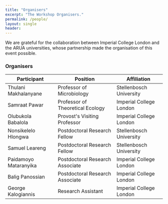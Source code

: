```yaml
---
title: "Organisers"
excerpt: "The Workshop Organisers."
permalink: /people/
layout: single
header:
---
```


We are grateful for the collaboration between Imperial College London and the ARUA universities, whose partnership made the organisation of this event possible.

### Organisers

| Participant           | Position                         | Affiliation             |
|-----------------------|----------------------------------|-------------------------| 
| Thulani Makhalanyane  | Professor of Microbiology        | Stellenbosch University |
| Samraat Pawar         | Professor of Theoretical Ecology | Imperial College London |
| Olubukola Babalola    | Provost's Visiting Professor     | Imperial College London |
| Nonsikelelo Hlongwa   | Postdoctoral Research Fellow     | Stellenbosch University |
| Samuel Leareng        | Postdoctoral Research Fellow     | Stellenbosch University |
| Paidamoyo Mataranyika | Postdoctoral Research Associate  | Imperial College London |
| Balig Panossian       | Postdoctoral Research Associate  | Imperial College London |
| George Kalogiannis    | Research Assistant               | Imperial College London |







